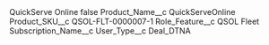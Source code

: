 <?xml version="1.0" encoding="UTF-8"?>
<CustomMetadata xmlns="http://soap.sforce.com/2006/04/metadata" xmlns:xsi="http://www.w3.org/2001/XMLSchema-instance" xmlns:xsd="http://www.w3.org/2001/XMLSchema">
    <label>QuickServe Online</label>
    <protected>false</protected>
    <values>
        <field>Product_Name__c</field>
        <value xsi:type="xsd:string">QuickServeOnline</value>
    </values>
    <values>
        <field>Product_SKU__c</field>
        <value xsi:type="xsd:string">QSOL-FLT-0000007-1</value>
    </values>
    <values>
        <field>Role_Feature__c</field>
        <value xsi:type="xsd:string">QSOL Fleet</value>
    </values>
    <values>
        <field>Subscription_Name__c</field>
        <value xsi:nil="true"/>
    </values>
    <values>
        <field>User_Type__c</field>
        <value xsi:type="xsd:string">Deal_DTNA</value>
    </values>
</CustomMetadata>

